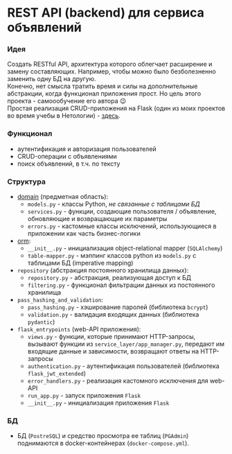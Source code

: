 # REST API (backend) для сервиса объявлений
### Идея
Создать RESTful API, архитектура которого облегчает расширение и замену составляющих. 
Например, чтобы можно было безболезненно заменить одну БД на другую.  
Конечно, нет смысла тратить время и силы на дополнительные абстракции, когда функционал 
приложения прост. Но цель этого проекта - самоообучение его автора :wink:  
Простая реализация CRUD-приложения на Flask (один из моих проектов во время учебы в Нетологии) - [здесь](https://github.com/Femarko/Flask_HW/tree/task_1).
### Функционал
  - аутентификация и авторизация пользователей
  - CRUD-операции с объявлениями
  - поиск объявлений, в т.ч. по тексту
### Структура
  - [domain](https://github.com/femarko/adv_app/tree/main/app/domain) (предметная область):
    - ```models.py``` - классы Python, *не связанные с таблицами БД*
    - ```services.py``` - функции, создающие пользователя / объявление, обновляющие и возвращающие их параметры
    - ```errors.py``` - кастомные классы исключений, использующиеся в приложении как часть бизнес-логики
  - [orm](https://github.com/femarko/adv_app/tree/main/app/orm):
    - ```__init__.py``` - инициализация object-relational mapper (```SQLAlchemy```)
    - ```table-mapper.py``` - мэппинг классов python из ```models.py``` с таблицами БД (imperative mapping)
  - ```repository``` (абстракция постоянного хранилища данных):
    - ```repository.py``` - абстракция, реализующая доступ к БД
    - ```filtering.py``` - функционал фильтрации данных из постоянного хранилища
  - ```pass_hashing_and_validation```:
    - ```pass_hashing.py``` - хэширование паролей (библиотека ```bcrypt```)
    - ```validation.py``` - валидация входящих данных (библиотека ```pydantic```)
  - ```flask_entrypoints``` (web-API приложения):
    - ```views.py``` - функции, которые принимают HTTP-запросы, вызывают функции из ```service_layer/app_manager.py```, передают им входящие данные и зависимости, возвращают ответы на HTTP-запросы
    - ```authentication.py``` - аутентификация пользователей (библиотека ```flask_jwt_extended```)
    - ```error_handlers.py``` - реализация кастомного исключения для web-API
    - ```run_app.py``` - запуск приложения ```Flask```
    - ```__init__.py``` - инициализация приложения ```Flask```
### БД
  - БД (```PostreSQL```) и средство просмотра ее таблиц (```PGAdmin```) поднимаются в docker-контейнерах (```docker-compose.yml```).


